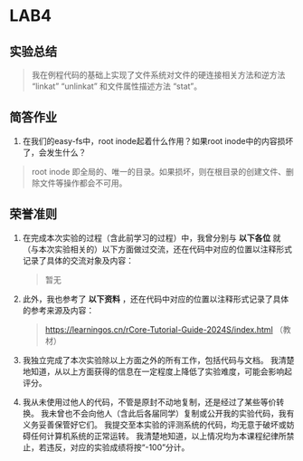 # LAB4

## 实验总结

> 我在例程代码的基础上实现了文件系统对文件的硬连接相关方法和逆方法 “linkat” “unlinkat” 和文件属性描述方法 “stat”。

## 简答作业

1. 在我们的easy-fs中，root inode起着什么作用？如果root inode中的内容损坏了，会发生什么？

> root inode 即全局的、唯一的目录。如果损坏，则在根目录的创建文件、删除文件等操作都会不可用。

## 荣誉准则

1. 在完成本次实验的过程（含此前学习的过程）中，我曾分别与 **以下各位** 就（与本次实验相关的）以下方面做过交流，还在代码中对应的位置以注释形式记录了具体的交流对象及内容：

    > 暂无

2. 此外，我也参考了 **以下资料** ，还在代码中对应的位置以注释形式记录了具体的参考来源及内容：

    > https://learningos.cn/rCore-Tutorial-Guide-2024S/index.html （教材）

3. 我独立完成了本次实验除以上方面之外的所有工作，包括代码与文档。 我清楚地知道，从以上方面获得的信息在一定程度上降低了实验难度，可能会影响起评分。

4. 我从未使用过他人的代码，不管是原封不动地复制，还是经过了某些等价转换。 我未曾也不会向他人（含此后各届同学）复制或公开我的实验代码，我有义务妥善保管好它们。 我提交至本实验的评测系统的代码，均无意于破坏或妨碍任何计算机系统的正常运转。 我清楚地知道，以上情况均为本课程纪律所禁止，若违反，对应的实验成绩将按“-100”分计。
